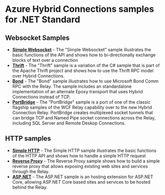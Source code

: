# Azure Hybrid Connections samples for .NET Standard

## Websocket Samples

- [**Simple Websocket**](./simple-websocket/README.md) - The "Simple Websocket" sample illustrates the basic functions of the API and shows how to bi-directionally exchange blocks of text over a connection
- [**Thrift**](./thrift/README.md) - The "Thrift" sample is a variation of the C# sample that is 
part of the Apache Thrift project and shows how to use the Thrift RPC model
over Hybrid Connections.
- [**Bond**](./bond/README.md) - The "Bond" sample illustrates how to use Microsoft Bond 
Comm RPC with the Relay. The sample includes an standardalone implementation of 
an alternate Epoxy transport that uses Hybrid Connections instead of TCP.
- [**PortBridge**](./portbridge/README.md) - The "PortBridge" sample is a port of one of the 
classic flagship samples of the WCF Relay capability over to the new Hybrid Connection 
Relay. PortBridge creates multiplexed socket tunnels that can bridge TCP and Named Pipe 
socket connections across the Relay, including SQL Server and Remote Deskop Connections.

## HTTP samples

- [**Simple HTTP**](./simple-http/README.md) - The Simple HTTP sample illustrates the basic 
functions of the HTTP API and shows how to handle a simple HTTP request
- [**Reverse Proxy**](./hcreverseproxy/README.md) - The Reverse Proxy sample shows how to 
build a simple reverse proxy that allows exposing existing web sites and services through
the Relay.
- [**ASP.NET**](./aspnet/README.md) - The ASP.NET sample is an hosting extension for 
ASP.NET Core, allowing ASP.NET Core based sites and services to be hosted behind the Relay.
